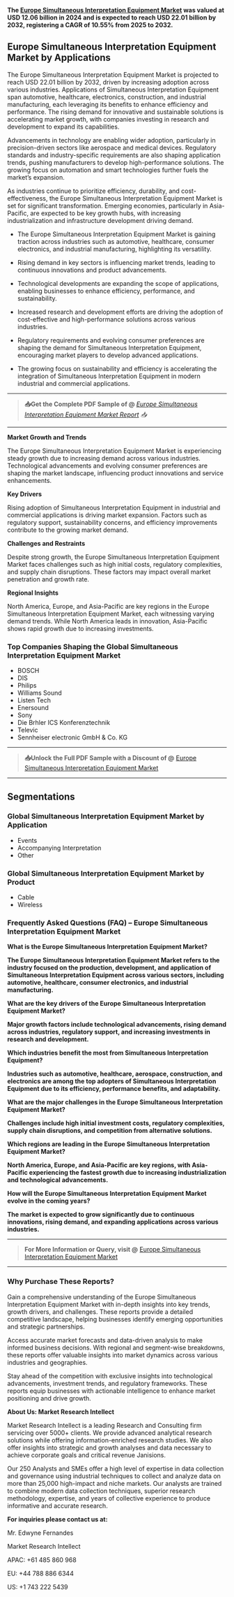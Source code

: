 <p><strong>The <a href="https://www.marketresearchintellect.com/download-sample/?rid=335369&amp;utm_source=Pulse-April-Europe&amp;utm_medium=852">Europe Simultaneous Interpretation Equipment Market</a> was valued at USD 12.06 billion in 2024 and is expected to reach USD 22.01 billion by 2032, registering a CAGR of 10.55% from 2025 to 2032.</strong></p><h2>Europe Simultaneous Interpretation Equipment Market by Applications&nbsp;</h2><p><p>The Europe Simultaneous Interpretation Equipment Market is projected to reach USD 22.01 billion by 2032, driven by increasing adoption across various industries. Applications of Simultaneous Interpretation Equipment span automotive, healthcare, electronics, construction, and industrial manufacturing, each leveraging its benefits to enhance efficiency and performance. The rising demand for innovative and sustainable solutions is accelerating market growth, with companies investing in research and development to expand its capabilities.</p><p>Advancements in technology are enabling wider adoption, particularly in precision-driven sectors like aerospace and medical devices. Regulatory standards and industry-specific requirements are also shaping application trends, pushing manufacturers to develop high-performance solutions. The growing focus on automation and smart technologies further fuels the market&rsquo;s expansion.</p><p>As industries continue to prioritize efficiency, durability, and cost-effectiveness, the Europe Simultaneous Interpretation Equipment Market is set for significant transformation. Emerging economies, particularly in Asia-Pacific, are expected to be key growth hubs, with increasing industrialization and infrastructure development driving demand.</p></p><ul><li><p>The Europe Simultaneous Interpretation Equipment Market is gaining traction across industries such as automotive, healthcare, consumer electronics, and industrial manufacturing, highlighting its versatility.</p></li><li><p>Rising demand in key sectors is influencing market trends, leading to continuous innovations and product advancements.</p></li><li><p>Technological developments are expanding the scope of applications, enabling businesses to enhance efficiency, performance, and sustainability.</p></li><li><p>Increased research and development efforts are driving the adoption of cost-effective and high-performance solutions across various industries.</p></li><li><p>Regulatory requirements and evolving consumer preferences are shaping the demand for Simultaneous Interpretation Equipment, encouraging market players to develop advanced applications.</p></li><li><p>The growing focus on sustainability and efficiency is accelerating the integration of Simultaneous Interpretation Equipment in modern industrial and commercial applications.</p></li></ul><hr /><blockquote><p><strong><span class="font-[700]">📥Get the Complete PDF Sample of @ </span></strong><em><span class="font-[700]"><a href="https://www.marketresearchintellect.com/download-sample/?rid=335369&amp;utm_source=Pulse-April-Europe&amp;utm_medium=852" target="_blank" data-tracking-control-name="article-ssr-frontend-pulse_little-text-block" data-tracking-will-navigate="" data-test-link="">Europe Simultaneous Interpretation Equipment Market Report</a>&nbsp;📥</span></em></p></blockquote><hr /><p class="" data-start="77" data-end="360"><strong data-start="77" data-end="105">Market Growth and Trends</strong></p><p class="" data-start="77" data-end="360">The Europe Simultaneous Interpretation Equipment Market is experiencing steady growth due to increasing demand across various industries. Technological advancements and evolving consumer preferences are shaping the market landscape, influencing product innovations and service enhancements.</p><p class="" data-start="362" data-end="606"><strong data-start="362" data-end="377">Key Drivers</strong></p><p class="" data-start="362" data-end="606">Rising adoption of Simultaneous Interpretation Equipment in industrial and commercial applications is driving market expansion. Factors such as regulatory support, sustainability concerns, and efficiency improvements contribute to the growing market demand.</p><p class="" data-start="608" data-end="849"><strong data-start="608" data-end="637">Challenges and Restraints</strong></p><p class="" data-start="608" data-end="849">Despite strong growth, the Europe Simultaneous Interpretation Equipment Market faces challenges such as high initial costs, regulatory complexities, and supply chain disruptions. These factors may impact overall market penetration and growth rate.</p><p class="" data-start="851" data-end="1095"><strong data-start="851" data-end="872">Regional Insights</strong></p><p class="" data-start="851" data-end="1095">North America, Europe, and Asia-Pacific are key regions in the Europe Simultaneous Interpretation Equipment Market, each witnessing varying demand trends. While North America leads in innovation, Asia-Pacific shows rapid growth due to increasing investments.</p><p><h3>Top Companies Shaping the Global Simultaneous Interpretation Equipment Market </h3><ul><li>BOSCH</li><li>DIS</li><li>Philips</li><li>Williams Sound</li><li>Listen Tech</li><li>Enersound</li><li>Sony</li><li>Die Brhler ICS Konferenztechnik</li><li>Televic</li><li>Sennheiser electronic GmbH & Co. KG</li></ul></p><hr /><blockquote><p><strong>📥Unlock the Full PDF Sample with a Discount of @</strong> <a href="https://www.marketresearchintellect.com/ask-for-discount/?rid=335369&amp;utm_source=Pulse-April-Europe&amp;utm_medium=852">Europe Simultaneous Interpretation Equipment Market</a></p></blockquote><hr /><p><h2>Segmentations</h2><h3>Global Simultaneous Interpretation Equipment Market by Application</h3><ul><li>Events</li><li>Accompanying Interpretation</li><li>Other</li></ul><h3>Global Simultaneous Interpretation Equipment Market by Product</h3><ul><li>Cable</li><li>Wireless</li></ul></p><h3><strong>Frequently Asked Questions (FAQ) &ndash; Europe Simultaneous Interpretation Equipment Market</strong></h3><p><strong>What is the Europe Simultaneous Interpretation Equipment Market?</strong></p><p><strong>The Europe Simultaneous Interpretation Equipment Market refers to the industry focused on the production, development, and application of Simultaneous Interpretation Equipment across various sectors, including automotive, healthcare, consumer electronics, and industrial manufacturing.</strong></p><p><strong>What are the key drivers of the Europe Simultaneous Interpretation Equipment Market?</strong></p><p><strong>Major growth factors include technological advancements, rising demand across industries, regulatory support, and increasing investments in research and development.</strong></p><p><strong>Which industries benefit the most from Simultaneous Interpretation Equipment?</strong></p><p><strong>Industries such as automotive, healthcare, aerospace, construction, and electronics are among the top adopters of Simultaneous Interpretation Equipment due to its efficiency, performance benefits, and adaptability.</strong></p><p><strong>What are the major challenges in the Europe Simultaneous Interpretation Equipment Market?</strong></p><p><strong>Challenges include high initial investment costs, regulatory complexities, supply chain disruptions, and competition from alternative solutions.</strong></p><p><strong>Which regions are leading in the Europe Simultaneous Interpretation Equipment Market?</strong></p><p><strong>North America, Europe, and Asia-Pacific are key regions, with Asia-Pacific experiencing the fastest growth due to increasing industrialization and technological advancements.</strong></p><p><strong>How will the Europe Simultaneous Interpretation Equipment Market evolve in the coming years?</strong></p><p><strong>The market is expected to grow significantly due to continuous innovations, rising demand, and expanding applications across various industries.</strong></p><hr /><blockquote><p><span class="font-[700]"><strong>For More Information or Query, visit&nbsp;@</strong>&nbsp;</span><span class="font-[700]"><a href="https://www.marketresearchintellect.com/product/global-simultaneous-interpretation-equipment-market-size-and-forecast/?utm_source=Linkedin&utm_medium=852" target="_blank" data-tracking-control-name="article-ssr-frontend-pulse_little-text-block" data-tracking-will-navigate="" data-test-link="">Europe Simultaneous Interpretation Equipment Market</a></span></p></blockquote><hr /><h3><strong data-start="0" data-end="31">Why Purchase These Reports?</strong></h3><p class="" data-start="35" data-end="297">Gain a comprehensive understanding of the Europe Simultaneous Interpretation Equipment Market with in-depth insights into key trends, growth drivers, and challenges. These reports provide a detailed competitive landscape, helping businesses identify emerging opportunities and strategic partnerships.</p><p class="" data-start="299" data-end="540">Access accurate market forecasts and data-driven analysis to make informed business decisions. With regional and segment-wise breakdowns, these reports offer valuable insights into market dynamics across various industries and geographies.</p><p class="" data-start="542" data-end="784">Stay ahead of the competition with exclusive insights into technological advancements, investment trends, and regulatory frameworks. These reports equip businesses with actionable intelligence to enhance market positioning and drive growth.</p><p><strong><span class="font-[700]">About Us: Market Research Intellect</span></strong></p><p><span class="">Market Research Intellect is a leading Research and Consulting firm servicing over 5000+ clients. We provide advanced analytical research solutions while offering information-enriched research studies.&nbsp;</span>We also offer insights into strategic and growth analyses and data necessary to achieve corporate goals and critical revenue Janisions.</p><p><span class="">Our 250 Analysts and SMEs offer a high level of expertise in data collection and governance using industrial techniques to collect and analyze data on more than 25,000 high-impact and niche markets. Our analysts are trained to combine modern data collection techniques, superior research methodology, expertise, and years of collective experience to produce informative and accurate research.</span></p><p><strong>For inquiries please contact us at:</strong></p><p>Mr. Edwyne Fernandes</p><p>Market Research Intellect</p><p>APAC: +61 485 860 968</p><p>EU: +44 788 886 6344</p><p>US: +1 743 222 5439</p>